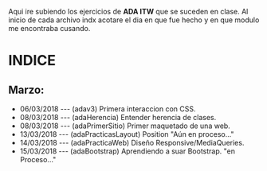 Aqui ire subiendo los ejercicios de __ADA ITW__ que se suceden en clase.
Al inicio de cada archivo indx acotare el dia en que fue hecho y en que modulo me encontraba cusando.

INDICE
======

## Marzo:
+ 06/03/2018 --- (adav3) Primera interaccion con CSS.
+ 08/03/2018 --- (adaHerencia) Entender herencia de clases.
+ 08/03/2018 --- (adaPrimerSitio) Primer maquetado de una web.
+ 13/03/2018 --- (adaPracticasLayout) Position "Aún en proceso..."
+ 14/03/2018 --- (adaPracticaWeb) Diseño Responsive/MediaQueries.
+ 15/03/2018 --- (adaBootstrap) Aprendiendo a suar Bootstrap. "en Proceso..."
